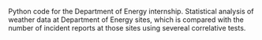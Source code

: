 Python code for the Department of Energy internship. Statistical analysis of weather data at Department of Energy sites, which is compared with the number of incident reports at those sites using severeal correlative tests.
